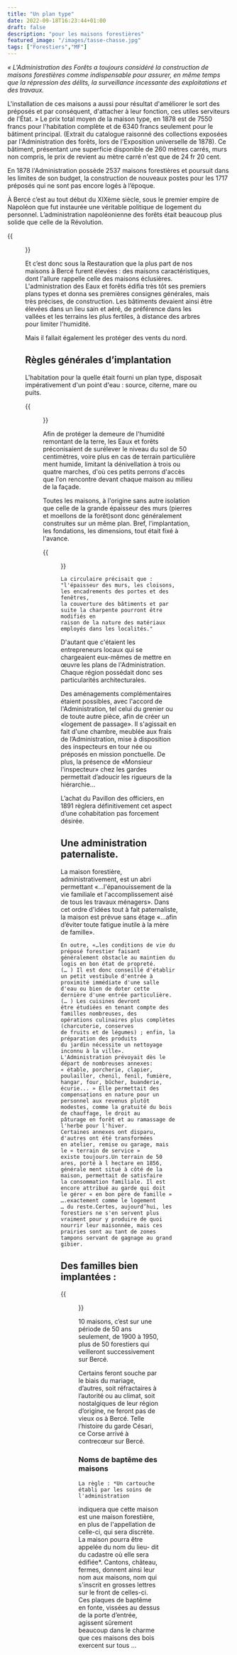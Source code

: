 ```yaml
---
title: "Un plan type"
date: 2022-09-18T16:23:44+01:00
draft: false
description: "pour les maisons forestières"
featured_image: "/images/tasse-chasse.jpg"
tags: ["Forestiers","MF"]
---
```

*« L'Administration des Forêts a toujours considéré la construction 
de maisons forestières comme indispensable pour assurer, en même temps
que la répression des délits, la surveillance incessante 
des exploitations et des travaux.* 

L'installation de ces maisons a aussi pour résultat d'améliorer le sort
des préposés et par conséquent, d'attacher à leur fonction, 
ces utiles serviteurs de l'État. » Le prix total moyen de la maison type,
en 1878 est de 7550 francs pour l'habitation complète et de 6340 francs
seulement pour le bâtiment principal. (Extrait du catalogue raisonné des 
collections exposées par l'Administration des forêts, lors de 
l'Exposition universelle de 1878).
Ce bâtiment, présentant une superficie disponible de 260 mètres carrés, 
murs non compris, le prix de revient au mètre carré n'est que de 24 fr 20 cent. 

En 1878 l'Administration possède 2537 maisons forestières et poursuit 
dans les limites de son budget, la construction de nouveaux postes pour
les 1717 préposés qui ne sont pas encore logés à l’époque.

À Bercé c’est au tout début du XIXème siècle, sous le premier empire de Napoléon
que fut instaurée une véritable politique de logement du personnel. 
L’administration napoléonienne des forêts était beaucoup plus solide 
que celle de la Révolution. 

{{<figure src="/images/articles/maison.jpg" title="Une implantation progressive">}}

Et c’est donc sous la Restauration que la plus part de nos maisons 
  à Bercé furent élevées : des maisons caractéristiques, dont l'allure 
  rappelle celle des maisons éclusières. L'administration des Eaux et forêts 
  édifia très tôt ses premiers plans types et donna ses premières consignes
  générales, mais très précises, de construction. 
  Les bâtiments devaient ainsi être élevées dans un lieu sain et aéré,
  de préférence dans les vallées et les terrains les plus fertiles,
  à distance des arbres pour limiter l'humidité.
  
Mais il fallait également les protéger des vents du nord.
  
## Règles générales d’implantation 
  
L'habitation pour la quelle était fourni un plan type, disposait impérativement
  d'un point d'eau : source, citerne, mare ou puits.
  
  {{<figure src="/images/articles/1980etangs.jpg" title="Un cartouche au dessus de la porte d'entrée">}}
  
Afin de protéger la demeure de l'humidité remontant de la terre, 
  les Eaux et forêts préconisaient de surélever le niveau du sol de 50 centimètres,
  voire plus en cas de terrain particulière ment humide, 
  limitant la dénivellation à trois ou quatre marches, 
  d'où ces petits perrons d'accès que l'on rencontre devant 
  chaque maison au milieu de la façade. 
  
Toutes les maisons, à l'origine sans autre isolation que celle de la grande
  épaisseur des murs (pierres et moellons de la forêt)sont donc généralement
  construites sur un même plan. Bref, l'implantation, les fondations, 
  les dimensions, tout était fixé à l'avance. 
  
  {{<figure src="/images/articles/etangsplan.jpg" title="Modifications de 1950">}}
  
    La circulaire précisait que :  
    "l'épaisseur des murs, les cloisons, les encadrements des portes et des fenêtres, 
    la couverture des bâtiments et par suite la charpente pourront être modifiés en
    raison de la nature des matériaux employés dans les localités."
  
D'autant que c'étaient les entrepreneurs locaux qui se chargeaient 
  eux-mêmes de mettre en œuvre les plans de l'Administration. 
  Chaque région possédait donc ses particularités architecturales.
  
Des aménagements complémentaires étaient possibles, 
  avec l'accord de l'Administration, tel celui du grenier ou de 
  toute autre pièce, afin de créer un «logement de passage». 
  Il s'agissait en fait d'une chambre, meublée aux frais de l’Administration,
  mise à disposition des inspecteurs en tour née ou préposés en mission ponctuelle.
  De plus, la présence de «Monsieur l'inspecteur» chez les gardes
  permettait d’adoucir les rigueurs de la hiérarchie... 
  
  L’achat du Pavillon des officiers, en 1891 règlera définitivement 
  cet aspect d’une cohabitation pas forcement désirée.
  
## Une administration paternaliste.
  
La maison forestière, administrativement, est un abri permettant 
  «…l'épanouissement de la vie familiale et l'accomplissement 
  aisé de tous les travaux ménagers». 
Dans cet ordre d'idées tout à fait paternaliste, 
  la maison est prévue sans étage «…afin d’éviter 
  toute fatigue inutile à la mère de famille». 
  
    En outre, «…les conditions de vie du préposé forestier faisant 
    généralement obstacle au maintien du logis en bon état de propreté.
    (… ) Il est donc conseillé d'établir un petit vestibule d'entrée à 
    proximité immédiate d'une salle d'eau ou bien de doter cette 
    dernière d'une entrée particulière. (… ) Les cuisines devront 
    être étudiées en tenant compte des familles nombreuses, des 
    opérations culinaires plus complètes (charcuterie, conserves 
    de fruits et de légumes) ; enfin, la préparation des produits 
    du jardin nécessite un nettoyage inconnu à la ville». 
    L'Administration prévoyait dès le départ de nombreuses annexes:
    « étable, porcherie, clapier, poulailler, chenil, fenil, fumière,
    hangar, four, bûcher, buanderie, écurie... » Elle permettait des
    compensations en nature pour un personnel aux revenus plutôt 
    modestes, comme la gratuité du bois de chauffage, le droit au 
    pâturage en forêt et au ramassage de l'herbe pour l'hiver. 
    Certaines annexes ont disparu, d'autres ont été transformées 
    en atelier, remise ou garage, mais le « terrain de service » 
    existe toujours.Un terrain de 50 ares, porté à l hectare en 1856, 
    générale ment situé à côté de la maison, permettait de satisfaire
    la consommation familiale. Il est encore attribué au garde qui doit
    le gérer « en bon père de famille » ….exactement comme le logement 
    … du reste.Certes, aujourd’hui, les forestiers ne s'en servent plus
    vraiment pour y produire de quoi nourrir leur maisonnée, mais ces 
    prairies sont au tant de zones tampons servant de gagnage au grand gibier.
  
## Des familles bien implantées :
  
{{<figure src="/images/articles/mf-carte.jpg" title="Maillage du territoire">}}

10 maisons, c’est sur une période de 50 ans seulement, de 1900 à 1950, plus de 50 forestiers qui veilleront successivement sur Bercé. 
  
  Certains feront souche par le biais du mariage, d’autres, soit réfractaires à l’autorité ou au climat, soit nostalgiques de leur région d’origine, ne feront pas de vieux os à Bercé. Telle l’histoire du garde Césari, ce Corse arrivé à contrecœur sur Bercé.

### Noms de baptême des maisons

	La règle : *Un cartouche établi par les soins de l'administration 
  indiquera que cette maison est une maison forestière, en plus de 
  l'appellation de celle-ci, qui sera discrète. 
  La maison pourra être appelée du nom du lieu- dit du cadastre 
  où elle sera édifiée*. 
  Cantons, château, fermes, donnent ainsi leur nom aux maisons, 
  nom qui s'inscrit en grosses lettres sur le front de celles-ci.
  Ces plaques de baptême en fonte, vissées au dessus de la porte d’entrée, 
  agissent sûrement beaucoup dans le charme que ces maisons des bois exercent sur tous ...  
